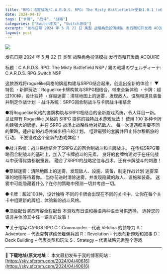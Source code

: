 ```yaml
---
title: "RPG：浓雾战场/C.A.R.D.S. RPG: The Misty Battlefield+更新1.0.1 (v65536) Switch NSP NSZ中文 458M"
date: 2024-04-17
tags: ["卡牌", "战斗", "战略"]
categories: ["Switch中文", "Switch游戏"]
excerpt: "发布日期 2024 年 5 月 22 日 类型 战略角色扮演模拟 发行商和开发商 ACQUIRE 标题：C.A.R.D.S. RPG: The Misty Battlefield NSP / 霧の戦場のヴェルディーナ: C.A.R.D.S. RPG Switch NSP 这款游戏将roguelike&hellip;"
layout: post
---
```


<img class="aligncenter" src="https://sky.sfcrom.com/wp-content/uploads/2024/04/20240417123134-64eee.jpeg" />

发布日期 2024 年 5 月 22 日
类型 战略角色扮演模拟
发行商和开发商 ACQUIRE

标题：C.A.R.D.S. RPG: The Misty Battlefield NSP / 霧の戦場のヴェルディーナ: C.A.R.D.S. RPG Switch NSP

这款游戏将roguelike风格的牌组构建与SRPG结合起来，创造出全新的体验！
▼特色
・新鲜玩法：Roguelike卡牌构筑与SRPG相结合，带来全新体验
・卡牌：超过100种，设计独特
・穿越迷雾：清除地图上的迷雾，发现敌人、设施和道具装备并制定作战计划
・战斗系统：SRPG回合制战斗与卡牌战斗相结合

●将Roguelike风格的套牌构筑与SRPG相结合的全新游戏系统，令人耳目一新。
见证带有 Roguelike 风格的 SRPG 提供的独特战术游戏玩法！
使用 100 多种卡牌构建强大的牌组，并在 SRPG 战场上战略性地对抗敌人。
每一次遭遇都需要不同的策略。适应新的战场并做出相应的计划。
组建最强的套牌并阻止赫尔穆斯旅的行动。
不要错过这个全新的游戏体验！

●战斗系统：战斗系统结合了SRPG式的回合制战斗和卡牌战斗。
在传统SRPG策略回合制战斗的基础上，加入了卡牌战斗的元素。
良好的套牌构建对于在任何战斗中获得优势都很重要。
融合了SRPG的战略定位与战术，还有卡牌战斗的刺激！

●穿越迷雾：清除地图上的迷雾，发现敌人、设施、装备，制定作战计划
迷雾笼罩的地图等待着你。
当你前进时清除迷雾，并发现隐藏的敌人、设施和装备。
迷雾中可能隐藏着什么？在你的策略中预测一切并考虑一切。

●卡牌：超过100种，设计独特
不同的卡牌会出现在不同的关卡中，让你在每个关卡中组建新的牌组，体验新的战斗风格。

●顶级配音演员阵容全程配音
本游戏有日语和英语两种语音可供选择。
选择您的语言并体验其中任一语言的故事！

▼关于缩写 CARDS RPG
C：Commander – 代表 Veldina 的领导力
A：Adventure – 代表克劳塞维茨雇佣兵团
R：Revolution – 代表创新游戏和叙事
D：Deck Building – 代表类型和玩法
S：Strategy – 代表战略元素整个游戏

---
📖 **下载地址/原文地址：** 本文最初发布于我的博客网站：[https://sky.sfcrom.com/2024/04/40616](https://sky.sfcrom.com/2024/04/40616)
